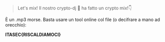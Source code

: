 > Let's mix! Il nostro crypto-dj 🎵 ha fatto un crypto mix!👇

È un .mp3 morse. Basta usare un tool online col file (o decifrare a mano ad orecchio):

**ITASEC{RISCALDIAMOCI}**